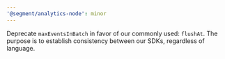 ```yaml
---
'@segment/analytics-node': minor
---
```


Deprecate `maxEventsInBatch` in favor of our commonly used: `flushAt`. The purpose is to establish consistency between our SDKs, regardless of language.
